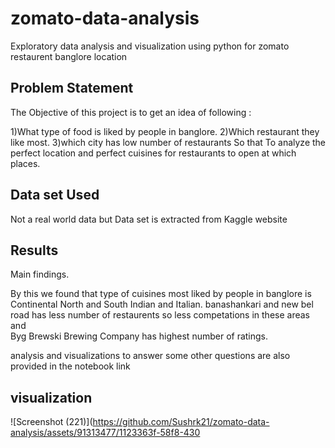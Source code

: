 # zomato-data-analysis
Exploratory data analysis and visualization using python for zomato restaurent banglore location

<h2>Problem Statement</h2>
 The Objective of this project is to get an idea of following :

1)What type of food is liked by people in banglore.
2)Which restaurant they like most.
3)which city has low number of restaurants
So that  To analyze the perfect location and perfect cuisines for restaurants to open at which places.


<h2>Data set Used</h2>
Not a real world data but Data set is extracted from Kaggle website 

<h2>Results</h2>
Main findings.

By this we found that type of cuisines most liked by people in banglore is Continental North and South Indian and Italian.
banashankari and new bel road has less number of restaurents so less competations in these areas and  
Byg Brewski Brewing Company has highest number of ratings.

analysis and visualizations to answer some other questions are also provided in the notebook link







<h2>visualization</h2>







![Screenshot (221)](https://github.com/Sushrk21/zomato-data-analysis/assets/91313477/1123363f-58f8-430










